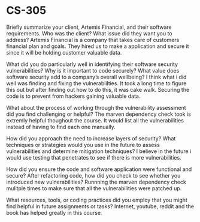 # CS-305

Briefly summarize your client, Artemis Financial, and their software requirements. Who was the client? What issue did they want you to address?
Artemis Financial is a company that takes care of customers financial plan and goals. They hired us to make a application and secure it since it will be holding customer valuable data.

What did you do particularly well in identifying their software security vulnerabilities? Why is it important to code securely? What value does software security add to a company’s overall wellbeing?
I think what i did well was finding and fixing the vulnerablilties. It took a long time to figure this out but after finding out how to do this, it was cake walk. Securing the code is to prevent from hackers gaining valuable data.

What about the process of working through the vulnerability assessment did you find challenging or helpful?
The marven dependency check took is extremly helpful thoughout the course. It would list all the vulnerabilities instead of having to find each one manually.

How did you approach the need to increase layers of security? What techniques or strategies would you use in the future to assess vulnerabilities and determine mitigation techniques?
I believe in the future i would use testing that penetrates to see if there is more vulnerabilities.

How did you ensure the code and software application were functional and secure? After refactoring code, how did you check to see whether you introduced new vulnerabilities?
Runnning the marven dependency check mulitple times to make sure that all the vulnerabilities were patched up.

What resources, tools, or coding practices did you employ that you might find helpful in future assignments or tasks?
Internet, youtube, reddit and the book has helped greatly in this course.
